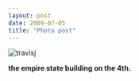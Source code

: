 ```yaml
---
layout: post
date: 2009-07-05
title: "Photo post"
---
```

![travisj](/images/c547c4b10518594ed3caf88b5f11e861fcc8353321a37ef5720fccf62aa8d8d7.jpg)

<b>the empire state building on the 4th.</b>